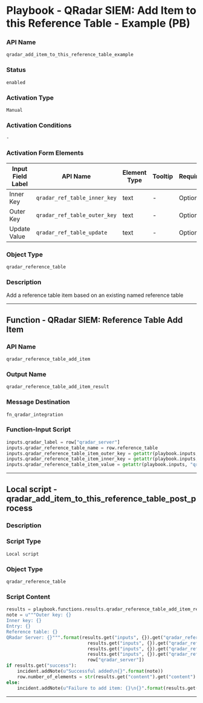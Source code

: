 <!--
    DO NOT MANUALLY EDIT THIS FILE
    THIS FILE IS AUTOMATICALLY GENERATED WITH resilient-sdk codegen
    Generated with resilient-sdk v51.0.6.0.1543
-->

# Playbook - QRadar SIEM: Add Item to this Reference Table - Example (PB)

### API Name
`qradar_add_item_to_this_reference_table_example`

### Status
`enabled`

### Activation Type
`Manual`

### Activation Conditions
`-`

### Activation Form Elements
| Input Field Label | API Name | Element Type | Tooltip | Requirement |
| ----------------- | -------- | ------------ | ------- | ----------- |
| Inner Key | `qradar_ref_table_inner_key` | text | - | Optional |
| Outer Key | `qradar_ref_table_outer_key` | text | - | Optional |
| Update Value | `qradar_ref_table_update` | text | - | Optional |

### Object Type
`qradar_reference_table`

### Description
Add a reference table item based on an existing named reference table


---
## Function - QRadar SIEM: Reference Table Add Item

### API Name
`qradar_reference_table_add_item`

### Output Name
`qradar_reference_table_add_item_result`

### Message Destination
`fn_qradar_integration`

### Function-Input Script
```python
inputs.qradar_label = row["qradar_server"]
inputs.qradar_reference_table_name = row.reference_table
inputs.qradar_reference_table_item_outer_key = getattr(playbook.inputs, "qradar_ref_table_outer_key") or "1"
inputs.qradar_reference_table_item_inner_key = getattr(playbook.inputs, "qradar_ref_table_inner_key") or "city"
inputs.qradar_reference_table_item_value = getattr(playbook.inputs, "qradar_ref_table_update")
```

---

## Local script - qradar_add_item_to_this_reference_table_post_process

### Description


### Script Type
`Local script`

### Object Type
`qradar_reference_table`

### Script Content
```python
results = playbook.functions.results.qradar_reference_table_add_item_result
note = u"""Outer key: {}
Inner key: {}
Entry: {}
Reference table: {}
QRadar Server: {}""".format(results.get("inputs", {}).get("qradar_reference_table_item_outer_key"),
                              results.get("inputs", {}).get("qradar_reference_table_item_inner_key"),
                              results.get("inputs", {}).get("qradar_reference_table_item_value"), 
                              results.get("inputs", {}).get("qradar_reference_table_name"),
                              row["qradar_server"])
if results.get("success"):
    incident.addNote(u"Successful added\n{}".format(note))
    row.number_of_elements = str(results.get("content").get("content").get("number_of_elements"))
else:
    incident.addNote(u"Failure to add item: {}\n{}".format(results.get('reason'), note))
```

---

